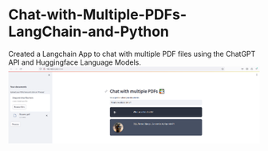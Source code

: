 # Chat-with-Multiple-PDFs-LangChain-and-Python
Created a Langchain App to chat with multiple PDF files using the ChatGPT API and Huggingface Language Models. 
![](docs/resume_results.png)
